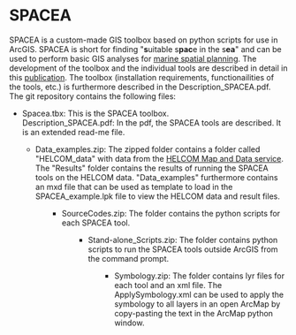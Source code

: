 # SPACEA
SPACEA is a custom-made GIS toolbox based on python scripts for use in ArcGIS. SPACEA is short for finding "<b>s</b>uitable s<b>pac</b>e in the s<b>ea</b>" and can be used to perform basic GIS analyses for <a href="https://marinebiodiversitymatrix.org/wiki/Marine_spatial_planning_definition">marine spatial planning</a>. The development of the toolbox and the individual tools are described in detail in this <a href="https://link.springer.com/chapter/10.1007/978-3-030-58811-3_28">publication</a>. The toolbox (installation requirements, functionailities of the tools, etc.) is furthermore described in the Description_SPACEA.pdf.<br> 
The git repository contains the following files:<br>
<ul><li>Spacea.tbx: This is the SPACEA toolbox.</li>
Description_SPACEA.pdf: In the pdf, the SPACEA tools are described. It is an extended read-me file.
<ul><li>Data_examples.zip: The zipped folder contains a folder called "HELCOM_data" with data from the <a href="https://maps.helcom.fi/website/mapservice/">HELCOM Map and Data service</a>. The "Results" folder contains the results of running the SPACEA tools on the HELCOM data. "Data_examples" furthermore contains an mxd file that can be used as template to load in the SPACEA_example.lpk file to view the HELCOM data and result files.</li><ul/>
<ul><li>SourceCodes.zip: The folder contains the python scripts for each SPACEA tool.</li><ul/>
<ul><li>Stand-alone_Scripts.zip: The folder contains python scripts to run the SPACEA tools outside ArcGIS from the command prompt.</li><ul/>
<ul><li>Symbology.zip: The folder contains lyr files for each tool and an xml file. The ApplySymbology.xml can be used to apply the symbology to all layers in an open ArcMap by copy-pasting the text in the ArcMap python window.</li><ul/>
